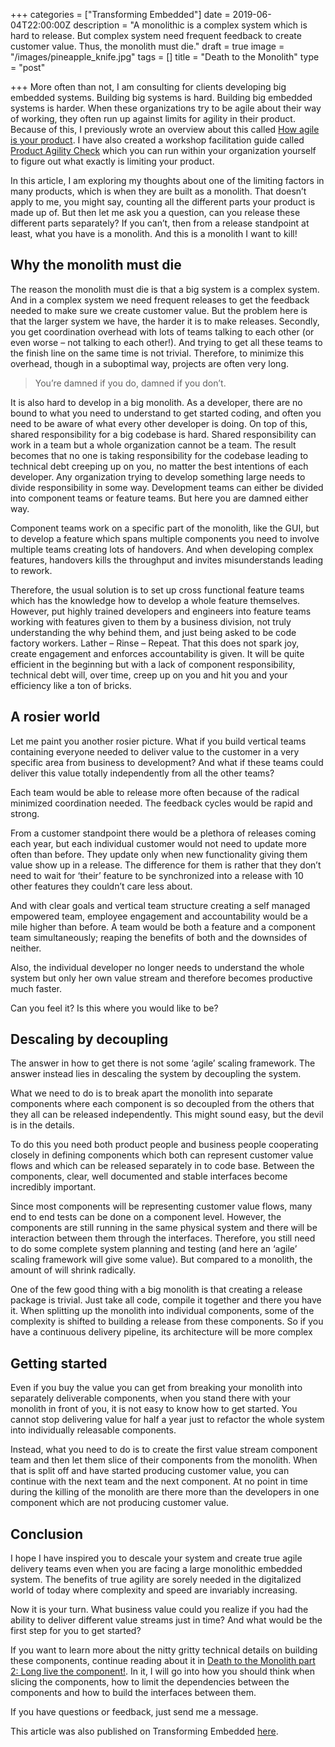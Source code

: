 +++
categories = ["Transforming Embedded"]
date = 2019-06-04T22:00:00Z
description = "A monolithic is a complex system which is hard to release. But complex system need frequent feedback to create customer value. Thus, the monolith must die."
draft = true
image = "/images/pineapple_knife.jpg"
tags = []
title = "Death to the Monolith"
type = "post"

+++
More often than not, I am consulting for clients developing big embedded systems. Building big systems is hard. Building big embedded systems is harder. When these organizations try to be agile about their way of working, they often run up against limits for agility in their product. Because of this, I previously wrote an overview about this called [How agile is your product](https://transformingembedded.sigmatechnology.se/insight-post/how-agile-is-your-product/). I have also created a workshop facilitation guide called [Product Agility Check](https://transformingembedded.sigmatechnology.se/insight-post/product-agility-check/) which you can run within your organization yourself to figure out what exactly is limiting your product.

In this article, I am exploring my thoughts about one of the limiting factors in many products, which is when they are built as a monolith. That doesn’t apply to me, you might say, counting all the different parts your product is made up of. But then let me ask you a question, can you release these different parts separately? If you can’t, then from a release standpoint at least, what you have is a monolith. And this is a monolith I want to kill!

## Why the monolith must die

The reason the monolith must die is that a big system is a complex system. And in a complex system we need frequent releases to get the feedback needed to make sure we create customer value. But the problem here is that the larger system we have, the harder it is to make releases. Secondly, you get coordination overhead with lots of teams talking to each other (or even worse – not talking to each other!). And trying to get all these teams to the finish line on the same time is not trivial. Therefore, to minimize this overhead, though in a suboptimal way, projects are often very long.

> You’re damned if you do, damned if you don’t.

It is also hard to develop in a big monolith. As a developer, there are no bound to what you need to understand to get started coding, and often you need to be aware of what every other developer is doing. On top of this, shared responsibility for a big codebase is hard. Shared responsibility can work in a team but a whole organization cannot be a team. The result becomes that no one is taking responsibility for the codebase leading to technical debt creeping up on you, no matter the best intentions of each developer. Any organization trying to develop something large needs to divide responsibility in some way. Development teams can either be divided into component teams or feature teams. But here you are damned either way.

Component teams work on a specific part of the monolith, like the GUI, but to develop a feature which spans multiple components you need to involve multiple teams creating lots of handovers. And when developing complex features, handovers kills the throughput and invites misunderstands leading to rework.

Therefore, the usual solution is to set up cross functional feature teams which has the knowledge how to develop a whole feature themselves. However, put highly trained developers and engineers into feature teams working with features given to them by a business division, not truly understanding the why behind them, and just being asked to be code factory workers. Lather – Rinse – Repeat. That this does not spark joy, create engagement and enforces accountability is given. It will be quite efficient in the beginning but with a lack of component responsibility, technical debt will, over time, creep up on you and hit you and your efficiency like a ton of bricks.

## A rosier world

Let me paint you another rosier picture. What if you build vertical teams containing everyone needed to deliver value to the customer in a very specific area from business to development? And what if these teams could deliver this value totally independently from all the other teams?

Each team would be able to release more often because of the radical minimized coordination needed. The feedback cycles would be rapid and strong.

From a customer standpoint there would be a plethora of releases coming each year, but each individual customer would not need to update more often than before. They update only when new functionality giving them value show up in a release. The difference for them is rather that they don’t need to wait for ‘their’ feature to be synchronized into a release with 10 other features they couldn’t care less about.

And with clear goals and vertical team structure creating a self managed empowered team, employee engagement and accountability would be a mile higher than before. A team would be both a feature and a component team simultaneously; reaping the benefits of both and the downsides of neither.

Also, the individual developer no longer needs to understand the whole system but only her own value stream and therefore becomes productive much faster.

Can you feel it? Is this where you would like to be?

## Descaling by decoupling

The answer in how to get there is not some ‘agile’ scaling framework. The answer instead lies in descaling the system by decoupling the system.

What we need to do is to break apart the monolith into separate components where each component is so decoupled from the others that they all can be released independently. This might sound easy, but the devil is in the details.

To do this you need both product people and business people cooperating closely in defining components which both can represent customer value flows and which can be released separately in to code base. Between the components, clear, well documented and stable interfaces become incredibly important.

Since most components will be representing customer value flows, many end to end tests can be done on a component level. However, the components are still running in the same physical system and there will be interaction between them through the interfaces. Therefore, you still need to do some complete system planning and testing (and here an ‘agile’ scaling framework will give some value). But compared to a monolith, the amount of will shrink radically.

One of the few good thing with a big monolith is that creating a release package is trivial. Just take all code, compile it together and there you have it. When splitting up the monolith into individual components, some of the complexity is shifted to building a release from these components. So if you have a continuous delivery pipeline, its architecture will be more complex

## Getting started

Even if you buy the value you can get from breaking your monolith into separately deliverable components, when you stand there with your monolith in front of you, it is not easy to know how to get started. You cannot stop delivering value for half a year just to refactor the whole system into individually releasable components.

Instead, what you need to do is to create the first value stream component team and then let them slice of their components from the monolith. When that is split off and have started producing customer value, you can continue with the next team and the next component. At no point in time during the killing of the monolith are there more than the developers in one component which are not producing customer value.

## Conclusion

I hope I have inspired you to descale your system and create true agile delivery teams even when you are facing a large monolithic embedded system. The benefits of true agility are sorely needed in the digitalized world of today where complexity and speed are invariably increasing.

Now it is your turn. What business value could you realize if you had the ability to deliver different value streams just in time? And what would be the first step for you to get started?

If you want to learn more about the nitty gritty technical details on building these components, continue reading about it in [Death to the Monolith part 2: Long live the component!](https://transformingembedded.sigmatechnology.se/insight-post/death-to-the-mon%E2%80%A6ve-the-component/). In it, I will go into how you should think when slicing the components, how to limit the dependencies between the components and how to build the interfaces between them.

If you have questions or feedback, just send me a message.

This article was also published on Transforming Embedded [here](https://transformingembedded.sigmatechnology.se/insight-post/death-to-the-monolith/ "Death to the Monolith").